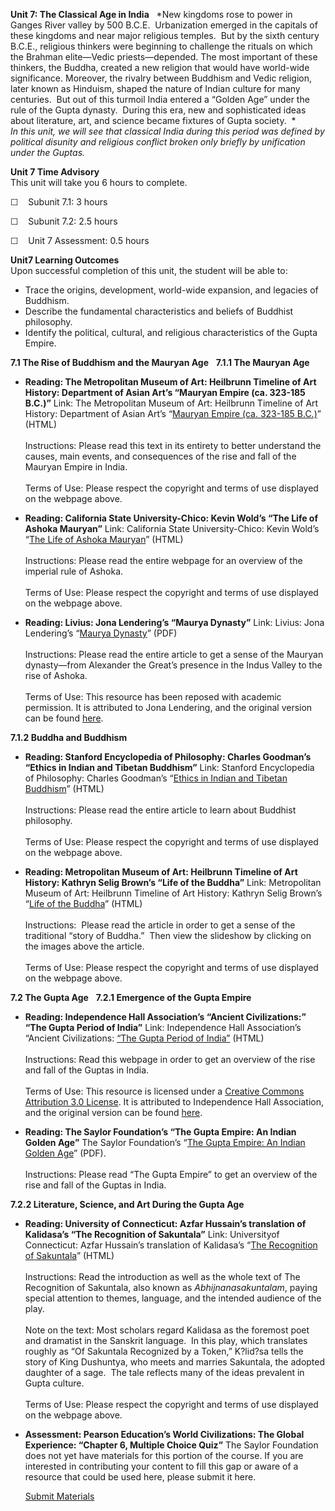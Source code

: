**Unit 7: The Classical Age in India** <span id="7"></span> 
*New kingdoms rose to power in Ganges River valley by 500 B.C.E.
 Urbanization emerged in the capitals of these kingdoms and near major
religious temples.  But by the sixth century B.C.E., religious thinkers
were beginning to challenge the rituals on which the Brahman elite—Vedic
priests—depended. The most important of these thinkers, the Buddha,
created a new religion that would have world-wide significance.
Moreover, the rivalry between Buddhism and Vedic religion, later known
as Hinduism, shaped the nature of Indian culture for many centuries.
 But out of this turmoil India entered a “Golden Age” under the rule of
the Gupta dynasty.  During this era, new and sophisticated ideas about
literature, art, and science became fixtures of Gupta society.  *  
 *In this unit, we will see that classical India during this period was
defined by political disunity and religious conflict broken only briefly
by unification under the Guptas.*

**Unit 7 Time Advisory**  
This unit will take you 6 hours to complete.  
  
 ☐    Subunit 7.1: 3 hours  
  
 ☐    Subunit 7.2: 2.5 hours  
  
 ☐    Unit 7 Assessment: 0.5 hours

**Unit7 Learning Outcomes**  
Upon successful completion of this unit, the student will be able to:
-   Trace the origins, development, world-wide expansion, and legacies
    of Buddhism.
-   Describe the fundamental characteristics and beliefs of Buddhist
    philosophy.
-   Identify the political, cultural, and religious characteristics of
    the Gupta Empire.

**7.1 The Rise of Buddhism and the Mauryan Age** <span id="7.1"></span> 
**7.1.1 The Mauryan Age** <span id="7.1.1"></span> 
-   **Reading: The Metropolitan Museum of Art: Heilbrunn Timeline of Art
    History: Department of Asian Art’s “Mauryan Empire (ca. 323-185
    B.C.)”**
    Link: The Metropolitan Museum of Art: Heilbrunn Timeline of Art
    History: Department of Asian Art’s “[Mauryan Empire (ca. 323-185
    B.C.)](http://www.metmuseum.org/toah/hd/maur/hd_maur.htm)” (HTML)  
        
     Instructions: Please read this text in its entirety to better
    understand the causes, main events, and consequences of the rise and
    fall of the Mauryan Empire in India.  
        
     Terms of Use: Please respect the copyright and terms of use
    displayed on the webpage above.

-   **Reading: California State University-Chico: Kevin Wold’s “The Life
    of Ashoka Mauryan”**
    Link: California State University-Chico: Kevin Wold’s “[The Life of
    Ashoka
    Mauryan](http://www.csuchico.edu/%7Echeinz/syllabi/asst001/spring98/Ashoka.htm)”
    (HTML)  
        
     Instructions: Please read the entire webpage for an overview of the
    imperial rule of Ashoka.  
        
     Terms of Use: Please respect the copyright and terms of use
    displayed on the webpage above.

-   **Reading: Livius: Jona Lendering’s “Maurya Dynasty”**
    Link: Livius: Jona Lendering’s “[Maurya
    Dynasty](https://resources.saylor.org/wwwresources/archived/site/wp-content/uploads/2011/09/Maurya-Dynasty.pdf)”
    (PDF)  
        
     Instructions: Please read the entire article to get a sense of the
    Mauryan dynasty—from Alexander the Great’s presence in the Indus
    Valley to the rise of Ashoka.  
        
     Terms of Use: This resource has been reposed with academic
    permission. It is attributed to Jona Lendering, and the original
    version can be found
    [here](http://www.livius.org/man-md/mauryas/mauryas.html).

**7.1.2 Buddha and Buddhism** <span id="7.1.2"></span> 
-   **Reading: Stanford Encyclopedia of Philosophy: Charles Goodman’s
    “Ethics in Indian and Tibetan Buddhism”**
    Link: Stanford Encyclopedia of Philosophy: Charles Goodman’s
    “[Ethics in Indian and Tibetan
    Buddhism](http://plato.stanford.edu/entries/ethics-indian-buddhism/)”
    (HTML)  
        
     Instructions: Please read the entire article to learn about
    Buddhist philosophy.  
        
     Terms of Use: Please respect the copyright and terms of use
    displayed on the webpage above.

-   **Reading: Metropolitan Museum of Art: Heilbrunn Timeline of Art
    History: Kathryn Selig Brown’s “Life of the Buddha”**
    Link: Metropolitan Museum of Art: Heilbrunn Timeline of Art History:
    Kathryn Selig Brown’s “[Life of the
    Buddha](http://www.metmuseum.org/toah/hd/buda/hd_buda.htm)” (HTML)  
        
     Instructions:  Please read the article in order to get a sense of
    the traditional “story of Buddha.”  Then view the slideshow by
    clicking on the images above the article.  
        
     Terms of Use: Please respect the copyright and terms of use
    displayed on the webpage above.

**7.2 The Gupta Age** <span id="7.2"></span> 
**7.2.1 Emergence of the Gupta Empire** <span id="7.2.1"></span> 
-   **Reading: Independence Hall Association’s “Ancient Civilizations:”
    “The Gupta Period of India”**
    Link: Independence Hall Association’s “Ancient Civilizations: [“The
    Gupta Period of
    India”](http://resources.saylor.org/HIST/HIST101/HIST101-7.2.1-TheGuptaPeriodOfIndia-CCBY_files/HIST101-7.2.1-TheGuptaPeriodOfIndia-CCBY.htm)
    (HTML)  
        
     Instructions: Read this webpage in order to get an overview of the
    rise and fall of the Guptas in India.  
        
     Terms of Use: This resource is licensed under a [Creative Commons
    Attribution 3.0
    License](http://creativecommons.org/licenses/by/3.0/). It is
    attributed to Independence Hall Association, and the original
    version can be found [here](http://www.ushistory.org/civ/8e.asp).

-   **Reading: The Saylor Foundation’s “The Gupta Empire: An Indian
    Golden Age”**
    The Saylor Foundation’s “[The Gupta Empire: An Indian Golden
    Age](https://resources.saylor.org/wwwresources/archived/site/wp-content/uploads/2012/10/HIST101-7.2.1-GuptaDynasty-FINAL1.pdf)”
    (PDF).  
        
     Instructions: Please read “The Gupta Empire” to get an overview of
    the rise and fall of the Guptas in India.

**7.2.2 Literature, Science, and Art During the Gupta Age** <span
id="7.2.2"></span> 
-   **Reading: University of Connecticut: Azfar Hussain’s translation of
    Kalidasa’s “The Recognition of Sakuntala”**
    Link: Universityof Connecticut: Azfar Hussain’s translation of
    Kalidasa’s “[The Recognition of
    Sakuntala](http://sp.uconn.edu/~gwang/Sakuntala.htm)” (HTML)  
        
     Instructions: Read the introduction as well as the whole text of
    The Recognition of Sakuntala, also known as *Abhijnanasakuntalam*,
    paying special attention to themes, language, and the intended
    audience of the play.  
        
     Note on the text: Most scholars regard Kalidasa as the foremost
    poet and dramatist in the Sanskrit language.  In this play, which
    translates roughly as “Of Sakuntala Recognized by a Token,” K?lid?sa
    tells the story of King Dushuntya, who meets and marries Sakuntala,
    the adopted daughter of a sage.  The tale reflects many of the ideas
    prevalent in Gupta culture.  
        
     Terms of Use: Please respect the copyright and terms of use
    displayed on the webpage above.

-   **Assessment: Pearson Education’s World Civilizations: The Global
    Experience: “Chapter 6, Multiple Choice Quiz”**
    The Saylor Foundation does not yet have materials for this portion
    of the course. If you are interested in contributing your content to
    fill this gap or aware of a resource that could be used here, please
    submit it here.

    [Submit Materials](/contribute/)



